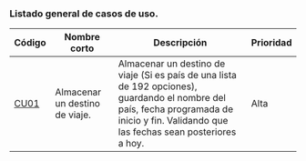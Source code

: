 ### Listado general de casos de uso. 

| Código| Nombre corto |Descripción | Prioridad | 
|-------------------------|---------------|--------------------------------|-------------------------|
| [CU01](CU01-Almacenar-un-destino-de-viaje) | Almacenar un destino de viaje. | Almacenar un destino de viaje (Si es país de una lista de 192 opciones), guardando el nombre del país, fecha programada de inicio y fin. Validando que las fechas sean posteriores a hoy.                | Alta | 
